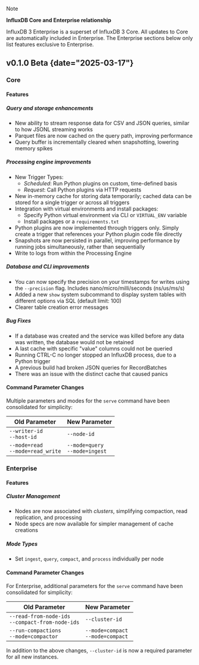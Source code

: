 > [!Note]
> **InfluxDB Core and Enterprise relationship**
>
> InfluxDB 3 Enterprise is a superset of InfluxDB 3 Core.
> All updates to Core are automatically included in Enterprise.
> The Enterprise sections below only list features exclusive to Enterprise.


## v0.1.0 Beta {date="2025-03-17"}

### Core
#### Features

##### Query and storage enhancements
- New ability to stream response data for CSV and JSON queries, similar to how JSONL streaming works
- Parquet files are now cached on the query path, improving performance
- Query buffer is incrementally cleared when snapshotting, lowering memory spikes

##### Processing engine improvements
- New Trigger Types:
  - *Scheduled*: Run Python plugins on custom, time-defined basis
  - *Request*: Call Python plugins via HTTP requests
- New in-memory cache for storing data temporarily; cached data can be stored for a single trigger or across all triggers
- Integration with virtual environments and install packages:
  - Specify Python virtual environment via CLI or `VIRTUAL_ENV` variable
  - Install packages or a `requirements.txt`
- Python plugins are now implemented through triggers only. Simply create a trigger that references your Python plugin code file directly
- Snapshots are now persisted in parallel, improving performance by running jobs simultaneously, rather than sequentially
- Write to logs from within the Processing Engine

##### Database and CLI improvements
- You can now specify the precision on your timestamps for writes using the `--precision` flag. Includes nano/micro/milli/seconds (ns/us/ms/s)
- Added a new `show` system subcommand to display system tables with different options via SQL (default limit: 100)
- Clearer table creation error messages

##### Bug Fixes
- If a database was created and the service was killed before any data was written, the database would not be retained
- A last cache with specific "value" columns could not be queried
- Running CTRL-C no longer stopped an InfluxDB process, due to a Python trigger
- A previous build had broken JSON queries for RecordBatches
- There was an issue with the distinct cache that caused panics

#### Command Parameter Changes

Multiple parameters and modes for the `serve` command have been consolidated for simplicity:

| Old Parameter | New Parameter |
|---------------|---------------|
| `--writer-id`<br>`--host-id` | `--node-id` |
| `--mode=read`<br>`--mode=read_write` | `--mode=query`<br>`--mode=ingest`|

### Enterprise
#### Features

##### Cluster Management
- Nodes are now associated with _clusters_, simplifying compaction, read replication, and processing
- Node specs are now available for simpler management of cache creations

##### Mode Types

- Set `ingest`, `query`, `compact`, and `process` individually per node

#### Command Parameter Changes

For Enterprise, additional parameters for the `serve` command have been consolidated for simplicity:

| Old Parameter | New Parameter |
|---------------|---------------|
| `--read-from-node-ids`<br>`--compact-from-node-ids` | `--cluster-id` |
| `--run-compactions`<br>`--mode=compactor` | `--mode=compact`<br>`--mode=compact` |

In addition to the above changes, `--cluster-id` is now a required parameter for all new instances.